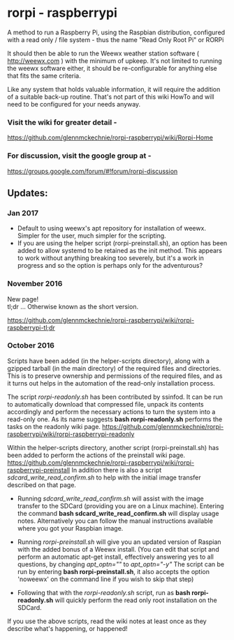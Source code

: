 # rorpi - raspberrypi
A method to run a Raspberry Pi, using the Raspbian distribution, configured with a read only / file system  - thus the name "Read Only Root Pi" or RORPi

It should then be able to run the Weewx weather station software ( http://weewx.com ) with the minimum of upkeep. It's not limited to running the weewx software either, it should be re-configurable for anything else that fits the same criteria.

Like any system that holds valuable information, it will require the addition of a suitable back-up routine. That's not part of this wiki HowTo and will need to be configured for your needs anyway.


### Visit the wiki for greater detail -
https://github.com/glennmckechnie/rorpi-raspberrypi/wiki/Rorpi-Home

### For discussion, visit the google group at -
https://groups.google.com/forum/#!forum/rorpi-discussion

## Updates:
### Jan 2017
* Default to using weewx's apt repository for installation of weewx. Simpler for the user, much simpler for the scripting.
* If you are using the helper script (rorpi-preinstall.sh), an option has been added to allow systemd to be retained as the init method. This appears to work without anything breaking too severely, but it's a work in progress and so the option is perhaps only for the adventurous?

### November 2016
New page!<br>
tl;dr ...  Otherwise known as the short version.

https://github.com/glennmckechnie/rorpi-raspberrypi/wiki/rorpi-raspberrypi-tl;dr


### October 2016

Scripts have been added (in the helper-scripts directory), along with a gzipped tarball (in the main directory) of the required files and directories. This is to preserve ownership and permissions of the required files, and as it turns out helps in the automation of the read-only installation process.

The script *rorpi-readonly.sh* has been contributed by ssinfod. It can be run to automatically download that compressed file, unpack its contents accordingly and perform the necessary actions to turn the system into a read-only one. As its name suggests **bash rorpi-readonly.sh** performs the tasks on the readonly wiki page.
https://github.com/glennmckechnie/rorpi-raspberrypi/wiki/rorpi-raspberrypi-readonly


Within the helper-scripts directory, another script (rorpi-preinstall.sh) has been added to perform the actions of the preinstall wiki page.  https://github.com/glennmckechnie/rorpi-raspberrypi/wiki/rorpi-raspberrypi-preinstall
In addition there is also a script *sdcard_write_read_confirm.sh* to help with the initial image transfer described on that page.

* Running *sdcard_write_read_confirm.sh* will assist with the image transfer to the SDCard (providing you are on a Linux machine). Entering the command **bash sdcard_write_read_confirm.sh** will display usage notes. Alternatively you can follow the manual instructions available where you got your Raspbian image. 

* Running *rorpi-preinstall.sh* will give you an updated version of Raspian with the added bonus of a Weewx install. (You can edit that script and perform an automatic apt-get install, effectively answering yes to all questions, by changing  *apt_optn=""* to *apt_optn="-y"*  The script can be run by entering **bash rorpi-preinstall.sh**, it also accepts the option 'noweewx' on the command line if you wish to skip that step)

* Following that with the *rorpi-readonly.sh* script, run as **bash rorpi-readonly.sh** will quickly perform the read only root installation on the SDCard.

If you use the above scripts, read the wiki notes at least once as they describe what's happening, or happened!



